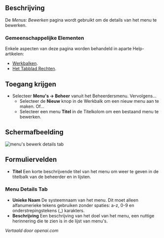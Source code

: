 <!-- Filename: Help4.x:Menus:_Edit  / Display title: Menu's: Bewerken -->

## Beschrijving

De *Menus: Bewerken* pagina wordt gebruikt om de details van het menu te bewerken.

### Gemeenschappelijke Elementen

Enkele aspecten van deze pagina worden behandeld in aparte Help-artikelen:

* [Werkbalken](jdocmanual?article=help/common-elements/toolbars).
* [Het Tabblad Rechten](jdocmanual?article=help/common-elements/edit-permissions).

## Toegang krijgen

- Selecteer **Menu's → Beheer** vanuit het Beheerdersmenu. Vervolgens...
  - Selecteer de **Nieuw** knop in de Werkbalk om een nieuw menu aan te maken. Of...
  - Selecteer een menu **Titel** in de Titelkolom om een bestaand menu te bewerken.

## Schermafbeelding

![menu's bewerk details tab](../../../nl/images/menus/menus-edit-menu-details-tab.png)

## Formuliervelden

- **Titel** Een korte beschrijvende titel van het menu om weer te geven in de 
  titelbalk van de beheerder en in lijsten.

### Menu Details Tab

- **Unieke Naam** De systeemnaam van het menu. Dit moet alleen alfanumerieke
  tekens gebruiken zonder spaties: a-z, 0-9 en onderstrepingstekens (\_) karakters.
- **Beschrijving** Een beschrijving van het doel van het menu, een nuttige herinnering
  die te zien is in de lijst van menu's.



*Vertaald door openai.com*

